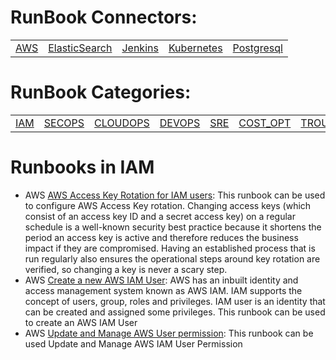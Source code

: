 # RunBook Connectors:
 | | | | | | 
 | ---| ---| ---| ---| ---| 
 | [AWS](#AWS) | [ElasticSearch](#ElasticSearch) | [Jenkins](#Jenkins) | [Kubernetes](#Kubernetes) | [Postgresql](#Postgresql) | 

 
# RunBook Categories:
 | | | | | | | | | 
 | ---| ---| ---| ---| ---| ---| ---| ---| 
 | [IAM](lists/runbook_IAM.md) | [SECOPS](lists/runbook_SECOPS.md) | [CLOUDOPS](lists/runbook_CLOUDOPS.md) | [DEVOPS](lists/runbook_DEVOPS.md) | [SRE](lists/runbook_SRE.md) | [COST_OPT](lists/runbook_COST_OPT.md) | [TROUBLESHOOTING](lists/runbook_TROUBLESHOOTING.md) | [ES](lists/runbook_ES.md) | 
 
# Runbooks in IAM
* AWS [AWS Access Key Rotation for IAM users](https://github.com/unskript/Awesome-CloudOps-Automation/tree/master/AWS/AWS_Access_Key_Rotation.ipynb): This runbook can be used to configure AWS Access Key rotation. Changing access keys (which consist of an access key ID and a secret access key) on a regular schedule is a well-known security best practice because it shortens the period an access key is active and therefore reduces the business impact if they are compromised. Having an established process that is run regularly also ensures the operational steps around key rotation are verified, so changing a key is never a scary step.
* AWS [Create a new AWS IAM User](https://github.com/unskript/Awesome-CloudOps-Automation/tree/master/AWS/Add_new_IAM_user.ipynb): AWS has an inbuilt identity and access management system known as AWS IAM. IAM supports the concept of users, group, roles and privileges. IAM user is an identity that can be created and assigned some privileges. This runbook can be used to create an AWS IAM User
* AWS [Update and Manage AWS User permission](https://github.com/unskript/Awesome-CloudOps-Automation/tree/master/AWS/Update_and_Manage_AWS_User_Permission.ipynb): This runbook can be used Update and Manage AWS IAM User Permission
